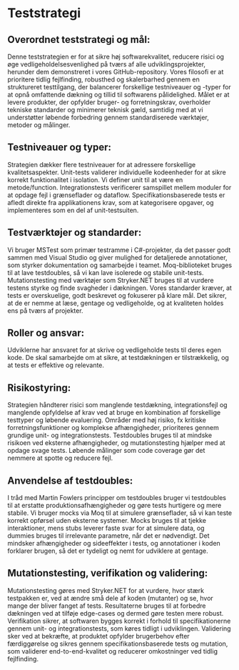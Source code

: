 # Teststrategi

## Overordnet teststrategi og mål:
Denne teststrategien er for at sikre høj softwarekvalitet, reducere risici og øge vedligeholdelsesvenlighed på tværs af alle udviklingsprojekter, herunder dem demonstreret i vores GitHub-repository. Vores filosofi er at prioritere tidlig fejlfinding, robusthed og skalerbarhed gennem en struktureret testtilgang, der balancerer forskellige testniveauer og -typer for at opnå omfattende dækning og tillid til softwarens pålidelighed. Målet er at levere produkter, der opfylder bruger- og forretningskrav, overholder tekniske standarder og minimerer teknisk gæld, samtidig med at vi understøtter løbende forbedring gennem standardiserede værktøjer, metoder og målinger.


## Testniveauer og typer:
Strategien dækker flere testniveauer for at adressere forskellige kvalitetsaspekter. Unit-tests validerer individuelle kodeenheder for at sikre korrekt funktionalitet i isolation. Vi definer unit til at være en metode/function. Integrationstests verificerer samspillet mellem moduler for at opdage fejl i grænseflader og dataflow.
Specifikationsbaserede tests er afledt direkte fra applikationens krav, som at kategorisere opgaver, og implementeres som en del af unit-testsuiten.


## Testværktøjer og standarder:
Vi bruger MSTest som primær testramme i C#-projekter, da det passer godt sammen med Visual Studio og giver mulighed for detaljerede annotationer, som styrker dokumentation og samarbejde i teamet. Moq-biblioteket bruges til at lave testdoubles, så vi kan lave isolerede og stabile unit-tests. Mutationstesting med værktøjer som Stryker.NET bruges til at vurdere testens styrke og finde svagheder i dækningen. Vores standarder kræver, at tests er overskuelige, godt beskrevet og fokuserer på klare mål. Det sikrer, at de er nemme at læse, gentage og vedligeholde, og at kvaliteten holdes ens på tværs af projekter.


## Roller og ansvar:
Udviklerne har ansvaret for at skrive og vedligeholde tests til deres egen kode. De skal samarbejde om at sikre, at testdækningen er tilstrækkelig, og at tests er effektive og relevante.


## Risikostyring:
Strategien håndterer risici som manglende testdækning, integrationsfejl og manglende opfyldelse af krav ved at bruge en kombination af forskellige testtyper og løbende evaluering. Områder med høj risiko, fx kritiske forretningsfunktioner og komplekse afhængigheder, prioriteres gennem grundige unit- og integrationstests. Testdoubles bruges til at mindske risikoen ved eksterne afhængigheder, og mutationstesting hjælper med at opdage svage tests. Løbende målinger som code coverage gør det nemmere at spotte og reducere fejl.


## Anvendelse af testdoubles:
I tråd med Martin Fowlers principper om testdoubles bruger vi testdoubles til at erstatte produktionsafhængigheder og gøre tests hurtigere og mere stabile. Vi bruger mocks via Moq til at simulere grænseflader, så vi kan teste korrekt opførsel uden eksterne systemer. Mocks bruges til at tjekke interaktioner, mens stubs leverer faste svar for at simulere data, og dummies bruges til irrelevante parametre, når det er nødvendigt. Det mindsker afhængigheder og sideeffekter i tests, og annotationer i koden forklarer brugen, så det er tydeligt og nemt for udviklere at gentage.


## Mutationstesting, verifikation og validering:
Mutationstesting gøres med Stryker.NET for at vurdere, hvor stærk testpakken er, ved at ændre små dele af koden (mutanter) og se, hvor mange der bliver fanget af tests. Resultaterne bruges til at forbedre dækningen ved at tilføje edge-cases og dermed gøre testen mere robust. Verifikation sikrer, at softwaren bygges korrekt i forhold til specifikationerne gennem unit- og integrationstests, som køres tidligt i udviklingen. Validering sker ved at bekræfte, at produktet opfylder brugerbehov efter færdiggørelse og sikres gennem specifikationsbaserede tests og mutation, som validerer end-to-end-kvalitet og reducerer omkostninger ved tidlig fejlfinding.
